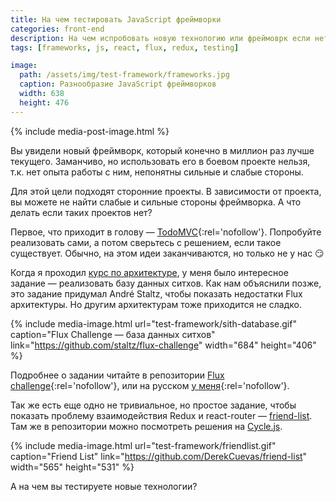 ```yaml
---
title: На чем тестировать JavaScript фреймворки
categories: front-end
description: На чем испробовать новую технологию или фреймоврк если нет сайд/пет проекта? Пара интересных задачек в этой заметке.
tags: [frameworks, js, react, flux, redux, testing]

image:
  path: /assets/img/test-framework/frameworks.jpg
  caption: Разнообразие JavaScript фреймворков
  width: 638
  height: 476
---
```


{% include media-post-image.html %}

Вы увидели новый фреймворк, который конечно в миллион раз лучше текущего. Заманчиво, но использовать его в боевом проекте нельзя, т.к. нет опыта работы с ним, непонятны сильные и слабые стороны.

Для этой цели подходят сторонние проекты. В зависимости от проекта, вы можете не найти слабые и сильные стороны фреймворка. А что делать если таких проектов нет?

Первое, что приходит в голову — [TodoMVC](http://todomvc.com){:rel='nofollow'}. Попробуйте реализовать сами, а потом сверьтесь с решением, если такое существует. Обычно, на этом идеи заканчиваются, но только не у нас 😏

Когда я проходил [курс по архитектуре](/front-end/smartjs_started_a_course_on_architecture), у меня было интересное задание — реализовать базу данных ситхов. Как нам объяснили позже, это задание придумал André Staltz, чтобы показать недостатки Flux архитектуры. Но другим архитектурам тоже приходится не сладко.

{% include media-image.html
	url="test-framework/sith-database.gif"
	caption="Flux Challenge — база данных ситхов" link="https://github.com/staltz/flux-challenge"
	width="684"
	height="406"
	%}

Подробнее о задании читайте в репозитории [Flux challenge](https://github.com/staltz/flux-challenge){:rel='nofollow'}, или на русском [у меня](https://github.com/ymatuhin/architect/blob/master/learning-1-sith-backbone/README.md){:rel='nofollow'}.

Так же есть еще одно не тривиальное, но простое задание, чтобы показать проблему взаимодействия Redux и react-router — [friend-list](https://github.com/DerekCuevas/friend-list). Там же в репозитории можно посмотреть решения на [Cycle.js](http://cycle.js.org/).

{% include media-image.html
	url="test-framework/friendlist.gif"
	caption="Friend List"
	link="https://github.com/DerekCuevas/friend-list"
	width="565"
	height="531"
	%}

А на чем вы тестируете новые технологии?
